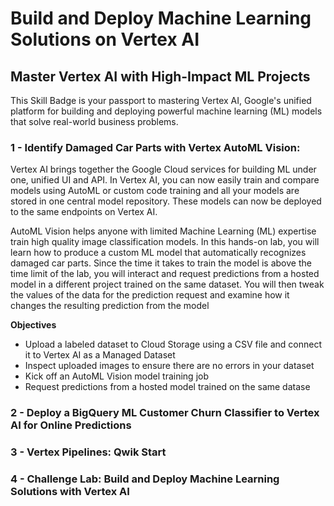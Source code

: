 # Build and Deploy Machine Learning Solutions on Vertex AI

## Master Vertex AI with High-Impact ML Projects

This Skill Badge is your passport to mastering Vertex AI, Google's unified platform for building and deploying powerful machine learning (ML) models that solve real-world business problems.

### 1 - Identify Damaged Car Parts with Vertex AutoML Vision:

Vertex AI brings together the Google Cloud services for building ML under one, unified UI and API. In Vertex AI, you can now easily train and compare models using AutoML or custom code training and all your models are stored in one central model repository. These models can now be deployed to the same endpoints on Vertex AI.

AutoML Vision helps anyone with limited Machine Learning (ML) expertise train high quality image classification models. In this hands-on lab, you will learn how to produce a custom ML model that automatically recognizes damaged car parts. Since the time it takes to train the model is above the time limit of the lab, you will interact and request predictions from a hosted model in a different project trained on the same dataset. You will then tweak the values of the data for the prediction request and examine how it changes the resulting prediction from the model

**Objectives**

- Upload a labeled dataset to Cloud Storage using a CSV file and connect it to Vertex AI as a Managed Dataset
- Inspect uploaded images to ensure there are no errors in your dataset
- Kick off an AutoML Vision model training job
- Request predictions from a hosted model trained on the same datase

### 2 - Deploy a BigQuery ML Customer Churn Classifier to Vertex AI for Online Predictions



### 3 - Vertex Pipelines: Qwik Start


### 4 - Challenge Lab: Build and Deploy Machine Learning Solutions with Vertex AI
